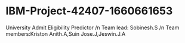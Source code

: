 # IBM-Project-42407-1660661653
University Admit Eligibility Predictor /n
Team lead: Sobinesh.S /n
Team members:Kriston Anith.A,Suin Jose.J,Jeswin.J.A
